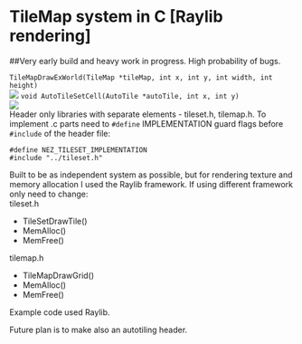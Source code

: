 # TileMap system in C [Raylib rendering]

##Very early build and heavy work in progress. High probability of bugs.

`TileMapDrawExWorld(TileMap *tileMap, int x, int y, int width, int height)`    
![](https://github.com/nezvers/TileMap/raw/master/Resource/Preview.gif)
`void AutoTileSetCell(AutoTile *autoTile, int x, int y)`    
![](https://github.com/nezvers/TileMap/raw/master/Resource/Preview_autotile.gif)    
Header only libraries with separate elements - tileset.h, tilemap.h.
To implement .c parts need to `#define` IMPLEMENTATION guard flags before `#include` of the header file:    
```
#define NEZ_TILESET_IMPLEMENTATION
#include "../tileset.h"
```

Built to be as independent system as possible, but for rendering texture and memory allocation I used the Raylib framework.
If using different framework only need to change:    
tileset.h    
- TileSetDrawTile()
- MemAlloc()
- MemFree()

tilemap.h
- TileMapDrawGrid()
- MemAlloc()
- MemFree()

Example code used Raylib.

Future plan is to make also an autotiling header.
